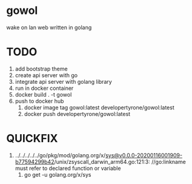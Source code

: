 # gowol
wake on lan web written in golang

# TODO
1. add bootstrap theme
2. create api server with go
3. integrate api server with golang library
4. run in docker container
5. docker build . -t gowol
6. push to docker hub
   1. docker image tag gowol:latest developertyrone/gowol:latest
   2. docker push developertyrone/gowol:latest



# QUICKFIX
1. ../../../../../go/pkg/mod/golang.org/x/sys@v0.0.0-20200116001909-b77594299b42/unix/zsyscall_darwin_arm64.go:121:3: //go:linkname must refer to declared function or variable
   1. go get -u golang.org/x/sys